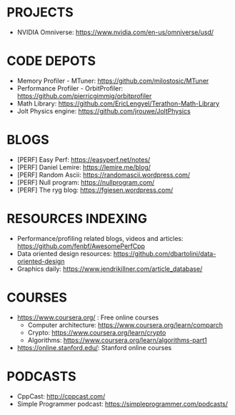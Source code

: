 # PROJECTS
- NVIDIA Omniverse: https://www.nvidia.com/en-us/omniverse/usd/

# CODE DEPOTS

- Memory Profiler - MTuner: https://github.com/milostosic/MTuner
- Performance Profiler - OrbitProfiler: https://github.com/pierricgimmig/orbitprofiler
- Math Library: https://github.com/EricLengyel/Terathon-Math-Library
- Jolt Physics engine: https://github.com/jrouwe/JoltPhysics

# BLOGS

- [PERF] Easy Perf: https://easyperf.net/notes/
- [PERF] Daniel Lemire: https://lemire.me/blog/
- [PERF] Random Ascii: https://randomascii.wordpress.com/
- [PERF] Null program: https://nullprogram.com/
- [PERF] The ryg blog: https://fgiesen.wordpress.com/

# RESOURCES INDEXING

- Performance/profiling related blogs, videos and articles: https://github.com/fenbf/AwesomePerfCpp
- Data oriented design resources: https://github.com/dbartolini/data-oriented-design
- Graphics daily: https://www.jendrikillner.com/article_database/

# COURSES

- https://www.coursera.org/ : Free online courses
    - Computer architecture: https://www.coursera.org/learn/comparch
    - Crypto: https://www.coursera.org/learn/crypto
    - Algorithms: https://www.coursera.org/learn/algorithms-part1
- https://online.stanford.edu/: Stanford online courses

# PODCASTS

- CppCast: http://cppcast.com/
- Simple Programmer podcast: https://simpleprogrammer.com/podcasts/

